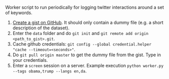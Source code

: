 Worker script to run periodically for logging twitter interactions around a set of keywords.

1. [Create a gist on GitHub](https://gist.github.com/). It should only contain a dummy file (e.g. a short description of the dataset).
2. Enter the `data` folder and do `git init` and `git remote add origin <path_to_gist>.git`.
3. Cache github credentials: `git config --global credential.helper "cache --timeout=<seconds>"`.
4. Do `git pull origin master` to get the dummy file from the gist. Type in your credentials.
5. Enter a `screen` session on a server. Example execution `python worker.py --tags obama,trump --langs en,da`. 
